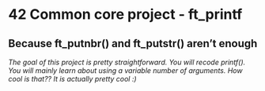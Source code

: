# 42 Common core project - ft_printf

## Because ft_putnbr() and ft_putstr() aren’t enough

*The goal of this project is pretty straightforward. You will recode printf().
You will mainly learn about using a variable number of arguments. How cool is that??
It is actually pretty cool :)*
